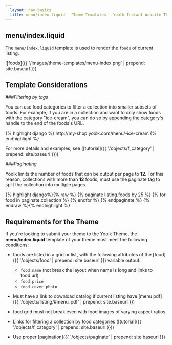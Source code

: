 ```yaml
---
  layout: nav_basics
  title: menu/index.liquid - Theme Templates - Yoolk Instant Website Themes
---
```


<h2 class="section-title">menu/index.liquid</h2>

The `menu/index.liquid` template is used to render the `foods` of current listing.

![foods]({{ '/images/theme-templates/menu-index.png' | prepend: site.baseurl }})

<h2 class="section-title">Template Considerations</h2>

###_Filtering by tags_

You can use food categories to filter a collection into smaller subsets of foods. For example, if you are in a collection and want to only show foods with the category "ice-cream", you can do so by appending the category's handle to the end of the foods's URL.

<div class="panel">
  <div class="panel-body">
{% highlight django %}
http://my-shop.yoolk.com/menu/<food-id>-ice-cream
{% endhighlight %}
  </div>
</div>

For more details and examples, see ([tutorial]({{ '/objects/f_category' | prepend: site.baseurl }})).

###_Paginating_

Yoolk limits the number of foods that can be output per page to **12**. For this reason, collections with more than **12** foods, must use the paginate tag to split the collection into multiple pages.

<div class="panel">
  <div class="panel-body">
    {% highlight django%}{% raw %}
    {% paginate listing.foods by 25 %}
      {% for food in paginate.collection %}
        <!--show food details here -->
      {% endfor %}
    {% endpaginate %}
    {% endraw %}{% endhighlight %}
  </div>
</div>

<h2 class="section-title">Requirements for the Theme</h2>

If you're looking to submit your theme to the Yoolk Theme, the **menu/index.liquid** template of your theme must meet the following conditions:

* foods are listed in a grid or list, with the following attributes of the [food]({{ '/objects/food' | prepend: site.baseurl }}) variable output:

  * `food.name` (not break the layout when name is long and links to food.url)
  * `food.price`
  * `food.cover_photo`

* Must have a link to download catalog if current listing have [menu pdf]({{ '/objects/listing/#menu_pdf' | prepend: site.baseurl }})
* food grid must not break even with food images of varying aspect ratios
* Links for filtering a collection by food categories ([tutorial]({{ '/objects/f_category' | prepend: site.baseurl }}))
* Use proper [pagination]({{ '/objects/paginate' | prepend: site.baseurl }})